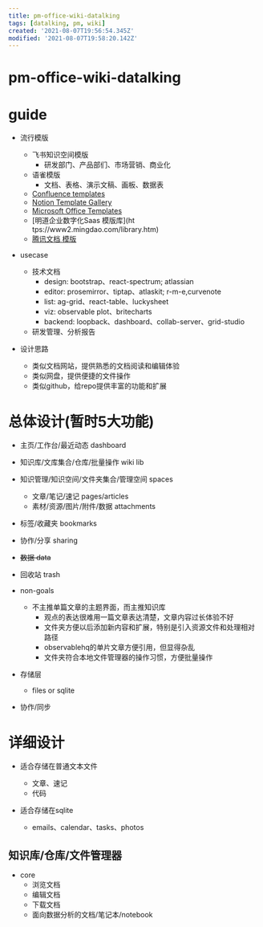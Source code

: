 ```yaml
---
title: pm-office-wiki-datalking
tags: [datalking, pm, wiki]
created: '2021-08-07T19:56:54.345Z'
modified: '2021-08-07T19:58:20.142Z'
---
```


# pm-office-wiki-datalking

# guide

- 流行模版
  - 飞书知识空间模版
    - 研发部门、产品部们、市场营销、商业化
  - 语雀模版
    - 文档、表格、演示文稿、画板、数据表
  - [Confluence templates](https://www.atlassian.com/software/confluence/templates)
  - [Notion Template Gallery](https://www.notion.so/Notion-Template-Gallery-181e961aeb5c4ee6915307c0dfd5156d)
  - [Microsoft Office Templates](https://templates.office.com/)
  - [明道企业数字化Saas 模版库](ht tps://www2.mingdao.com/library.htm)
  - [腾讯文档 模版](https://docs.qq.com/mall/index)

- usecase
  - 技术文档
    - design: bootstrap、react-spectrum; atlassian
    - editor: prosemirror、tiptap、atlaskit; r-m-e,curvenote
    - list: ag-grid、react-table、luckysheet
    - viz: observable plot、britecharts
    - backend: loopback、dashboard、collab-server、grid-studio
  - 研发管理、分析报告

- 设计思路
  - 类似文档网站，提供熟悉的文档阅读和编辑体验
  - 类似网盘，提供便捷的文件操作
  - 类似github，给repo提供丰富的功能和扩展
# 总体设计(暂时5大功能)
- 主页/工作台/最近动态 dashboard
- 知识库/文库集合/仓库/批量操作 wiki lib
- 知识管理/知识空间/文件夹集合/管理空间 spaces
  - 文章/笔记/速记 pages/articles
  - 素材/资源/图片/附件/数据 attachments
- 标签/收藏夹 bookmarks
- 协作/分享 sharing
- ~~数据 data~~
- 回收站 trash

- non-goals
  - 不主推单篇文章的主题界面，而主推知识库
    - 观点的表达很难用一篇文章表达清楚，文章内容过长体验不好
    - 文件夹方便以后添加新内容和扩展，特别是引入资源文件和处理相对路径
    - observablehq的单片文章方便引用，但显得杂乱
    - 文件夹符合本地文件管理器的操作习惯，方便批量操作

- 存储层
  - files or sqlite

- 协作/同步
# 详细设计
- 适合存储在普通文本文件
  - 文章、速记
  - 代码

- 适合存储在sqlite
  - emails、calendar、tasks、photos

## 知识库/仓库/文件管理器

- core
  - 浏览文档
  - 编辑文档
  - 下载文档
  - 面向数据分析的文档/笔记本/notebook
